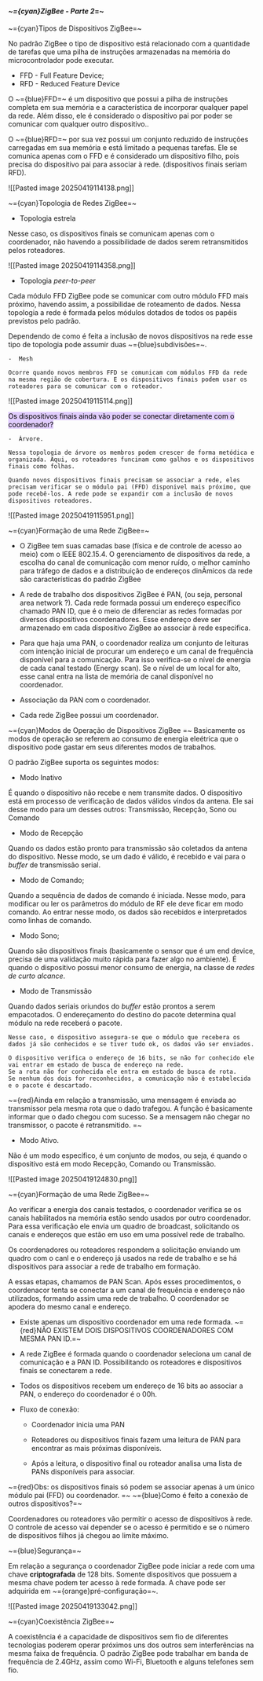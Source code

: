 
####                                                         *~={cyan}ZigBee - Parte 2*=~


~={cyan}Tipos de Dispositivos ZigBee=~

No padrão ZigBee o tipo de dispositivo está relacionado com a quantidade de tarefas que uma pilha de instruções armazenadas na memória do microcontrolador pode executar.

-  FFD - Full Feature Device;
-  RFD - Reduced Feature Device

O ~={blue}FFD=~ é um dispositivo que possui a pilha de instruções completa em sua memória e a característica de incorporar qualquer papel da rede. Além disso, ele é considerado o dispositivo pai por poder se comunicar com qualquer outro dispositivo..

O ~={blue}RFD=~ por sua vez possui um conjunto reduzido de instruções carregadas em sua memória e está limitado a pequenas tarefas. Ele se comunica apenas com o FFD e é considerado um dispositivo filho, pois precisa do dispositivo pai para associar à rede. (dispositivos finais seriam RFD).

![[Pasted image 20250419114138.png]]

~={cyan}Topologia de Redes ZigBee=~

-  Topologia estrela

Nesse caso, os dispositivos finais se comunicam apenas com o coordenador, não havendo a possibilidade de dados serem retransmitidos pelos roteadores.

![[Pasted image 20250419114358.png]]

-  Topologia *peer-to-peer*

Cada módulo FFD ZigBee pode se comunicar com outro módulo FFD mais próximo, havendo assim, a possibilidae de roteamento de dados. Nessa topologia a rede é formada pelos módulos dotados de todos os papéis previstos pelo padrão.

Dependendo de como é feita a inclusão de novos dispositivos na rede esse tipo de topologia pode assumir duas ~={blue}subdivisões=~.

	-  Mesh

	Ocorre quando novos membros FFD se comunicam com módulos FFD da rede na mesma região de cobertura. E os dispositivos finais podem usar os roteadores para se comunicar com o roteador. 

![[Pasted image 20250419115114.png]]


<mark style="background: #D2B3FFA6;">Os dispositivos finais ainda vão poder se conectar diretamente com o coordenador?</mark>

	-  Árvore.

	Nessa topologia de árvore os membros podem crescer de forma metódica e organizada. Aqui, os roteadores funcinam como galhos e os dispositivos finais como folhas.

	Quando novos dispositivos finais precisam se associar a rede, eles precisam verificar se o módulo pai (FFD) disponivel mais próximo, que pode recebê-los. A rede pode se expandir com a inclusão de novos dispositivos roteadores.

![[Pasted image 20250419115951.png]]

~={cyan}Formação de uma Rede ZigBee=~

-  O ZigBee tem suas camadas base (física e de controle de acesso ao meio) com o IEEE 802.15.4. O gerenciamento de dispositivos da rede, a escolha do canal de comunicação com menor ruído, o melhor caminho para tráfego de dados e a distribuição de endereços dinÂmicos da rede são características do padrão ZigBee

-  A rede de trabalho dos dispositivos ZigBee é PAN, (ou seja, personal area network ?). Cada rede formada possui um endereço específico chamado PAN ID, que é o meio de diferenciar as redes formadas por diversos dispositivos coordenadores. Esse endereço deve ser armazenado em cada dispositivo ZigBee ao associar à rede especifica. 

-  Para que haja uma PAN, o coordenador realiza um conjunto de leituras com intenção inicial de procurar um endereço e um canal de frequência disponível para a comunicação. Para isso verifica-se o nível de energia de cada canal testado (Energy scan). Se o nível de um local for alto, esse canal entra na lista de memória de canal disponível no coordenador. 

-  Associação da PAN com o coordenador.

-  Cada rede ZigBee possui um coordenador.

~={cyan}Modos de Operação de Dispositivos ZigBee
=~
Basicamente os modos de operação se referem ao consumo de energia eleétrica que o dispositivo pode gastar em seus diferentes modos de trabalhos. 

O padrão ZigBee suporta os seguintes modos:

-  Modo Inativo

É quando o dispositivo não recebe e nem transmite dados. O dispositivo está em processo de verificação de dados válidos vindos da antena. Ele sai desse modo para um desses outros: Transmissão, Recepção, Sono ou Comando

-  Modo de Recepção

Quando os dados estão pronto para transmissão são coletados da antena do dispositivo. Nesse modo, se um dado é válido, é recebido e vai para o *buffer* de transmissão serial.

-  Modo de Comando;

Quando a sequência de dados de comando é iniciada. Nesse modo, para modificar ou ler os parâmetros do módulo de RF ele deve ficar em modo comando. Ao entrar nesse modo, os dados são recebidos e interpretados como linhas de comando.

-  Modo Sono;

Quando são dispositivos finais (basicamente o sensor que é um end device, precisa de uma validação muito rápida para fazer algo no ambiente). É quando o dispositivo possui menor consumo de energia, na classe de *redes de curto alcance*.

-  Modo de Transmissão

Quando dados seriais oriundos do *buffer* estão prontos a serem empacotados. O endereçamento do destino do pacote determina qual módulo na rede receberá o pacote. 

	Nesse caso, o dispositivo assegura-se que o módulo que recebera os dados já são conhecidos e se tiver tudo ok, os dados vão ser enviados.

	O dispositivo verifica o endereço de 16 bits, se não for conhecido ele vai entrar em estado de busca de endereço na rede.
	Se a rota não for conhecida ele entra em estado de busca de rota.
	Se nenhum dos dois for reconhecidos, a comunicação não é estabelecida e o pacote é descartado.

~={red}Ainda em relação a transmissão, uma mensagem é enviada ao transmissor pela mesma rota que o dado trafegou. A função é basicamente informar que o dado chegou com sucesso. Se a mensagem não chegar no transmissor, o pacote é retransmitido.
=~
-  Modo Ativo.

Não é um modo específico, é um conjunto de modos, ou seja, é quando o dispositivo está em modo Recepção, Comando ou Transmissão.

![[Pasted image 20250419124830.png]]

~={cyan}Formação de uma Rede ZigBee=~

Ao verificar a energia dos canais testados, o coordenador verifica se os canais habilitados na memória estão sendo usados por outro coordenador. Para essa verificação ele envia um quadro de broadcast, solicitando os canais e endereços que estão em uso em uma possível rede de trabalho.

Os coordenadores ou roteadores respondem a solicitação enviando um quadro com o canl e o endereço já usados na rede de trabalho e se há dispositivos para associar a rede de trabalho em formação.

A essas etapas, chamamos de PAN Scan. Após esses procedimentos, o coordenacor tenta se conectar a um canal de frequência e endereço não utilizados, formando assim uma rede de trabalho. O coordenador se apodera do mesmo canal e endereço.


- Existe apenas um dispositivo coordenador em uma rede formada. ~={red}NÃO EXISTEM DOIS DISPOSITIVOS COORDENADORES COM MESMA PAN ID.=~

- A rede ZigBee é formada quando o coordenador seleciona um canal de comunicação e a PAN ID. Possibilitando os roteadores e dispositivos finais se conectarem a rede.

- Todos os dispositivos recebem um endereço de 16 bits ao associar a PAN, o endereço do coordenador é o 00h.

- Fluxo de conexão: 

	-  Coordenador inicia uma PAN
	
	-  Roteadores ou dispositivos finais fazem uma leitura de PAN para encontrar as mais próximas disponíveis.
	
	-  Após a leitura, o dispositivo final ou roteador analisa uma lista de PANs disponíveis para associar.

~={red}Obs: os dispositivos finais só podem se associar apenas à um único módulo pai (FFD) ou coordenador.
=~
~={blue}Como é feito a conexão de outros dispositivos?=~

Coordenadores ou roteadores vão permitir o acesso de dispositivos à rede. O controle de acesso vai depender se o acesso é permitido e se o número de dispositivos filhos já chegou ao limite máximo.

~={blue}Segurança=~

Em relação a segurança o coordenador ZigBee pode iniciar a rede com uma chave **criptografada** de 128 bits. Somente dispositivos que possuem a mesma chave podem ter acesso à rede formada. A chave pode ser adquirida em ~={orange}pré-configuração=~.


![[Pasted image 20250419133042.png]]

~={cyan}Coexistência ZigBee=~

A coexistência é a capacidade de dispositivos sem fio de diferentes tecnologias poderem operar próximos uns dos outros sem interferências na mesma faixa de frequência. O padrão ZigBee pode trabalhar em banda de frequência de 2.4GHz, assim como Wi-Fi, Bluetooth e alguns telefones sem fio.


























































